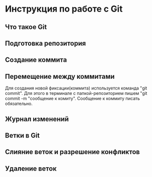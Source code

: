 # Инструкция по работе с Git

## Что такое Git

## Подготовка репозитория

## Создание коммита

## Перемещение между коммитами
Для создания новой фиксации(коммита) используется команда "git commit". Для этого в терминале с папкой-репозиторием пишем "git commit -m "сообщение к комиту". Сообщение к коммиту писать обязательно.

## Журнал изменений

## Ветки в Git

## Слияние веток и разрешение конфликтов

## Удаление веток